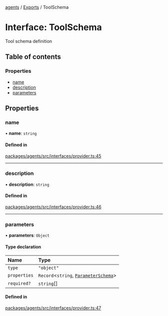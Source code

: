 <!-- 
 ⚠️  AUTO-GENERATED FILE - DO NOT EDIT MANUALLY
 This file is automatically generated by scripts/docs-generator.js
 To make changes, edit the source TypeScript files or update the generator script
-->

[agents](../../) / [Exports](../modules) / ToolSchema

# Interface: ToolSchema

Tool schema definition

## Table of contents

### Properties

- [name](ToolSchema#name)
- [description](ToolSchema#description)
- [parameters](ToolSchema#parameters)

## Properties

### name

• **name**: `string`

#### Defined in

[packages/agents/src/interfaces/provider.ts:45](https://github.com/woojubb/robota/blob/87419dbb26faf50d7f1d60ae717fbe215743d1f6/packages/agents/src/interfaces/provider.ts#L45)

___

### description

• **description**: `string`

#### Defined in

[packages/agents/src/interfaces/provider.ts:46](https://github.com/woojubb/robota/blob/87419dbb26faf50d7f1d60ae717fbe215743d1f6/packages/agents/src/interfaces/provider.ts#L46)

___

### parameters

• **parameters**: `Object`

#### Type declaration

| Name | Type |
| :------ | :------ |
| `type` | ``"object"`` |
| `properties` | `Record`\<`string`, [`ParameterSchema`](ParameterSchema)\> |
| `required?` | `string`[] |

#### Defined in

[packages/agents/src/interfaces/provider.ts:47](https://github.com/woojubb/robota/blob/87419dbb26faf50d7f1d60ae717fbe215743d1f6/packages/agents/src/interfaces/provider.ts#L47)
